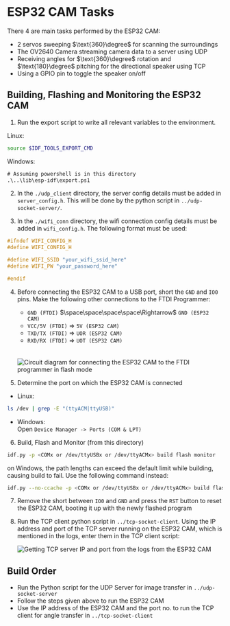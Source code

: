 # ESP32 CAM Tasks
There 4 are main tasks performed by the ESP32 CAM:

- 2 servos sweeping $\text{360}\degree$ for scanning the surroundings
- The OV2640 Camera streaming camera data to a server using UDP
- Receiving angles for $\text{360}\degree$ rotation and $\text{180}\degree$ pitching for the directional speaker using TCP
- Using a GPIO pin to toggle the speaker on/off

## Building, Flashing and Monitoring the ESP32 CAM

1. Run the export script to write all relevant variables to the environment.

Linux:
```sh
source $IDF_TOOLS_EXPORT_CMD
```
Windows:

```ps
# Assuming powershell is in this directory
.\..\lib\esp-idf\export.ps1
```
2. In the `./udp_client` directory, the server config details must be added in `server_config.h`. This will be done by the python script in `../udp-socket-server/`.

1. In the `./wifi_conn` directory, the wifi connection config details must be added in `wifi_config.h`. The following format must be used:
    
```C
#ifndef WIFI_CONFIG_H
#define WIFI_CONFIG_H

#define WIFI_SSID "your_wifi_ssid_here"
#define WIFI_PW "your_password_here"

#endif
```
4. Before connecting the ESP32 CAM to a USB port, short the `GND` and `IO0` pins.
    Make the following other connections to the FTDI Programmer:

    - `GND (FTDI)` $\space\space\space\space\Rightarrow$ `GND (ESP32 CAM)` 
    - `VCC/5V (FTDI)` $\Rightarrow$ `5V (ESP32 CAM)` 
    - `TXD/TX (FTDI)` $\Rightarrow$ `UOR (ESP32 CAM)` 
    - `RXD/RX (FTDI)` $\Rightarrow$ `UOT (ESP32 CAM)`
    <br>
    <br>
    <img src="https://github.com/risb21/smart-scarecrow/assets/65121903/408e3a76-b14b-4487-b5f1-cee3dee14c78" alt="Circuit diagram for connecting the ESP32 CAM to the FTDI programmer in flash mode"/>
1. Determine the port on which the ESP32 CAM is connected<br>
  - Linux:<br>
```sh
ls /dev | grep -E "(ttyACM|ttyUSB)"
```
   - Windows:<br>
      Open `Device Manager -> Ports (COM & LPT)`
    
6. Build, Flash and Monitor (from this directory)
```sh
idf.py -p <COMx or /dev/ttyUSBx or /dev/ttyACMx> build flash monitor
```
on Windows, the path lengths can exceed the default limit while building, causing build to fail. Use the following command instead:
```sh
idf.py --no-ccache -p <COMx or /dev/ttyUSBx or /dev/ttyACMx> build flash monitor
```
7. Remove the short between `IO0` and `GND` and press the `RST` button to reset the ESP32 CAM, booting it up with the newly flashed program 
1. Run the TCP client python script in `../tcp-socket-client`. Using the IP address and port of the TCP server running on the ESP32 CAM, which is mentioned in the logs, enter them in the TCP client script:

    ![Getting TCP server IP and port from the logs from the ESP32 CAM](https://github.com/risb21/smart-scarecrow/assets/65121903/1320ad5a-b84d-496b-87d1-aca6ed99a5eb)

## Build Order

- Run the Python script for the UDP Server for image transfer in `../udp-socket-server`
- Follow the steps given above to run the ESP32 CAM
- Use the IP address of the ESP32 CAM and the port no. to run the TCP client for angle transfer in `../tcp-socket-client`

